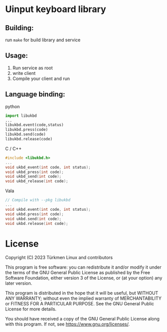 # Uinput keyboard library

## Building:
run `make` for build library and service

## Usage:
1. Run service as root
2. write client
3. Compile your client and run

## Language binding:
python
```python
import libukbd
...
libukbd.event(code,status)
libukbd.press(code)
libukbd.send(code)
libukbd.release(code)
```
C / C++
```C
#include <libukbd.h>
...
void ukbd_event(int code, int status);
void ukbd_press(int code);
void ukbd_send(int code);
void ukbd_release(int code);
```
Vala
```C++
// Compile with --pkg libukbd
...
void ukbd.event(int code, int status);
void ukbd.press(int code);
void ukbd.send(int code);
void ukbd.release(int code);
```
# License

Copyright (C) 2023 Türkmen Linux and contributors

This program is free software: you can redistribute it and/or modify
it under the terms of the GNU General Public License as published by
the Free Software Foundation, either version 3 of the License, or
(at your option) any later version.

This program is distributed in the hope that it will be useful,
but WITHOUT ANY WARRANTY; without even the implied warranty of
MERCHANTABILITY or FITNESS FOR A PARTICULAR PURPOSE.  See the
GNU General Public License for more details.

You should have received a copy of the GNU General Public License
along with this program.  If not, see <https://www.gnu.org/licenses/>.
